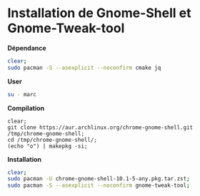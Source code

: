# Installation de Gnome-Shell et Gnome-Tweak-tool

**Dépendance**
````bash
clear;
sudo pacman -S --asexplicit --noconfirm cmake jq
````

**User**
````bash
su - marc
````

**Compilation**
````
clear;
git clone https://aur.archlinux.org/chrome-gnome-shell.git /tmp/chrome-gnome-shell;
cd /tmp/chrome-gnome-shell/;
(echo "o") | makepkg -si;
````


**Installation**
````bash
clear;
sudo pacman -U chrome-gnome-shell-10.1-5-any.pkg.tar.zst;
sudo pacman -S --asexplicit --noconfirm gnome-tweak-tool;
````
